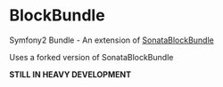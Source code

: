 BlockBundle
===========

Symfony2 Bundle - An extension of [SonataBlockBundle](https://github.com/sonata-project/SonataBlockBundle "SonataBlockBundle")

Uses a forked version of SonataBlockBundle

**STILL IN HEAVY DEVELOPMENT**

